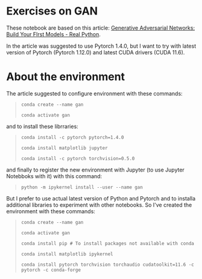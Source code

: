 # Exercises on GAN

These notebook are based on this article: [Generative Adversarial Networks: Build Your FIrst Models - Real Python](https://realpython.com/generative-adversarial-networks/#the-architecture-of-generative-adversarial-networks).

In the article was suggested to use Pytorch 1.4.0, but I want to try with latest version of Pytorch (Pytorch 1.12.0) and latest CUDA drivers (CUDA 11.6).

# About the environment

The article suggested to configure environment with these commands:

> `conda create --name gan`
>
> `conda activate gan`

and to install these librraries:

> `conda install -c pytorch pytorch=1.4.0`
>
> `conda install matplotlib jupyter`
>
> `conda install -c pytorch torchvision=0.5.0`

and finally to register the new environment with Jupyter (to use Jupyter Notebboks with it) with this command:

> `python -m ipykernel install --user --name gan`

But I prefer to use actual latest version of Python and Pytorch and to installa additional libraries to experiment with other notebooks.
So I've created the environment with these commands:

> `conda create --name gan`
> 
> `conda activate gan`
>
> `conda install pip # To install packages not available with conda`
>
> `conda install matplotlib ipykernel`
>
> `conda install pytorch torchvision torchaudio cudatoolkit=11.6 -c pytorch -c conda-forge`
